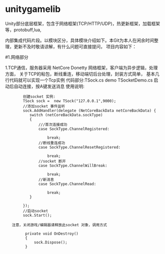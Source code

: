 # unitygamelib
Unity部分底层框架，包含于网络框架(TCP/HTTP/UDP)，热更新框架，加载框架等，protobuff,lua, 

内部集成代码片段。以模块区分，具体模块介绍如下。本Git为本人在闲余时间整理，更新不及时敬请谅解，有什么问题可直接提问，
项目内容如下：

#1.网络部分

   1.TCP通信，服务器采用 NetCore Donetty 网络框架，客户端为异步逻辑，处理方面， 关于TCP的粘包，断线重连，移动端切后台处理，封装方式简单，
     基本几行代码就可以实现一个Tcp实例
     代码部分:TSock.cs  demo TSocketDemo.cs  启动后自动连接，按A键发送消息
     使用说明:
        
            创建socket 实例:
            TSock sock =  new TSock("127.0.0.1",9000);
            //添加socket 事件监听
            sock.AddHandler(delegate (NetCoreBackData netCoreBackData) {
               switch (netCoreBackData.sockType)
               {
                   ///首次连接成功
                   case SockType.ChannelRegistered:

                       break;
                   //断线重连成功
                   case SockType.ChannelResetRegistered:

                       break;
                   //socket 断开
                   case SockType.ChannelWillBreak:

                       break;
                   //新消息
                   case SockType.ChannelRead:

                       break;
               }

            });       
            //启动socket
            sock.Start();
            
       注意，关闭游戏/编辑器请释放此socket 对象，调用方式
       
             private void OnDestroy()
             {
                 sock.Dispose();
             }


